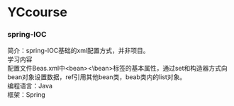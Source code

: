 # YCcourse
### spring-IOC
简介：spring-IOC基础的xml配置方式，并非项目。<br>
学习内容<br>
配置文件Beas.xml中\<bean>\<\bean>标签的基本属性，通过set和构造器方式向bean对象设置数据，ref引用其他bean类，beab类内的list对象。<br>
编程语言：Java<br>
框架：Spring
